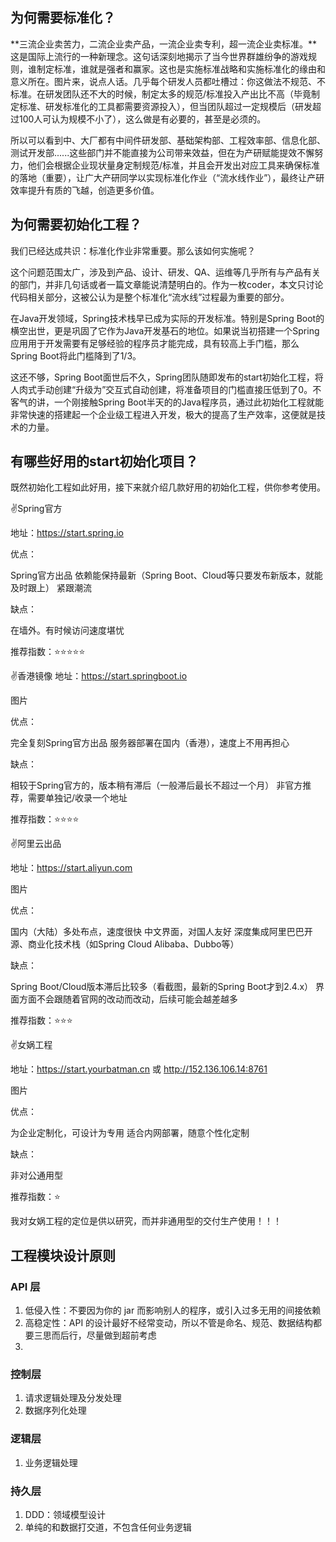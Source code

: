 
## 为何需要标准化？

**三流企业卖苦力，二流企业卖产品，一流企业卖专利，超一流企业卖标准。**这是国际上流行的一种新理念。这句话深刻地揭示了当今世界群雄纷争的游戏规则，谁制定标准，谁就是强者和赢家。这也是实施标准战略和实施标准化的缘由和意义所在。图片来，说点人话。几乎每个研发人员都吐槽过：你这做法不规范、不标准。在研发团队还不大的时候，制定太多的规范/标准投入产出比不高（毕竟制定标准、研发标准化的工具都需要资源投入），但当团队超过一定规模后（研发超过100人可认为规模不小了），这么做是有必要的，甚至是必须的。

所以可以看到中、大厂都有中间件研发部、基础架构部、工程效率部、信息化部、测试开发部......这些部门并不能直接为公司带来效益，但在为产研赋能提效不懈努力，他们会根据企业现状量身定制规范/标准，并且会开发出对应工具来确保标准的落地（重要），让广大产研同学以实现标准化作业（“流水线作业”），最终让产研效率提升有质的飞越，创造更多价值。

## 为何需要初始化工程？

我们已经达成共识：标准化作业非常重要。那么该如何实施呢？

这个问题范围太广，涉及到产品、设计、研发、QA、运维等几乎所有与产品有关的部门，并非几句话或者一篇文章能说清楚明白的。作为一枚coder，本文只讨论代码相关部分，这被公认为是整个标准化“流水线”过程最为重要的部分。

在Java开发领域，Spring技术栈早已成为实际的开发标准。特别是Spring Boot的横空出世，更是巩固了它作为Java开发基石的地位。如果说当初搭建一个Spring应用用于开发需要有足够经验的程序员才能完成，具有较高上手门槛，那么Spring Boot将此门槛降到了1/3。

这还不够，Spring Boot面世后不久，Spring团队随即发布的start初始化工程，将人肉式手动创建“升级为”交互式自动创建，将准备项目的门槛直接压低到了0。不客气的讲，一个刚接触Spring Boot半天的的Java程序员，通过此初始化工程就能非常快速的搭建起一个企业级工程进入开发，极大的提高了生产效率，这便就是技术的力量。

## 有哪些好用的start初始化项目？

既然初始化工程如此好用，接下来就介绍几款好用的初始化工程，供你参考使用。

✌Spring官方

地址：https://start.spring.io

优点：

Spring官方出品
依赖能保持最新（Spring Boot、Cloud等只要发布新版本，就能及时跟上）
紧跟潮流

缺点：

在墙外。有时候访问速度堪忧

推荐指数：⭐️⭐️⭐️⭐️⭐️

✌香港镜像
地址：https://start.springboot.io

图片

优点：

完全复刻Spring官方出品
服务器部署在国内（香港），速度上不用再担心

缺点：

相较于Spring官方的，版本稍有滞后（一般滞后最长不超过一个月）
非官方推荐，需要单独记/收录一个地址

推荐指数：⭐️⭐️⭐️⭐️

✌阿里云出品

地址：https://start.aliyun.com

图片

优点：

国内（大陆）多处布点，速度很快
中文界面，对国人友好
深度集成阿里巴巴开源、商业化技术栈（如Spring Cloud Alibaba、Dubbo等）

缺点：

Spring Boot/Cloud版本滞后比较多（看截图，最新的Spring Boot才到2.4.x）
界面方面不会跟随着官网的改动而改动，后续可能会越差越多

推荐指数：⭐️⭐️⭐️

✌女娲工程

地址：https://start.yourbatman.cn 或 http://152.136.106.14:8761

图片

优点：

为企业定制化，可设计为专用
适合内网部署，随意个性化定制

缺点：

非对公通用型

推荐指数：⭐️

我对女娲工程的定位是供以研究，而并非通用型的交付生产使用！！！


## 工程模块设计原则

### API 层

1. 低侵入性：不要因为你的 jar 而影响别人的程序，或引入过多无用的间接依赖
2. 高稳定性：API 的设计最好不经常变动，所以不管是命名、规范、数据结构都要三思而后行，尽量做到超前考虑
3. 

### 控制层

1. 请求逻辑处理及分发处理
2. 数据序列化处理

### 逻辑层

1. 业务逻辑处理

### 持久层

1. DDD：领域模型设计
2. 单纯的和数据打交道，不包含任何业务逻辑